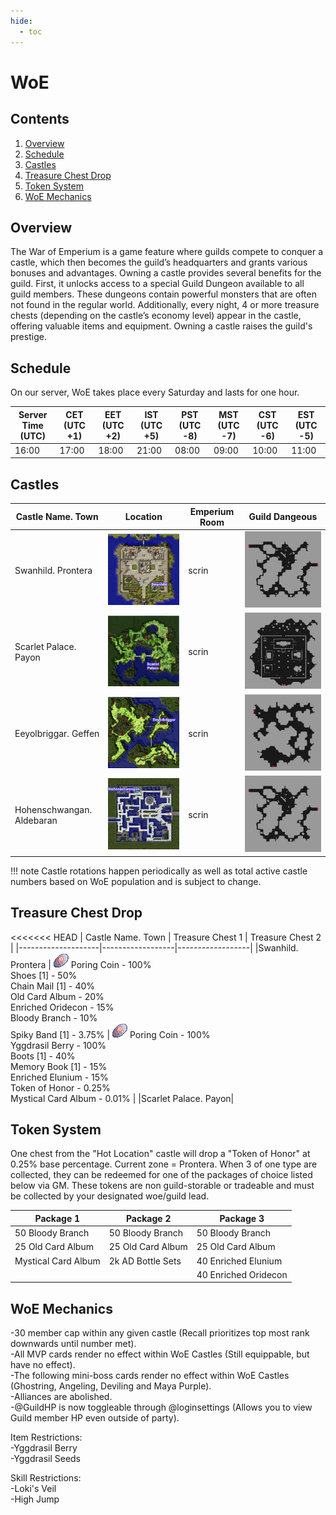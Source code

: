 ```yaml
---
hide:
  - toc
---
```


# WoE

## Contents
1. [Overview](#overview)
2. [Schedule](#schedule)
3. [Castles](#castles)
4. [Treasure Chest Drop](#treasure-chest-drop)
5. [Token System](#token-system)
6. [WoE Mechanics](#woe-mechanics)

## Overview
The War of Emperium is a game feature where guilds compete to conquer a castle, which then becomes the guild’s headquarters and grants various bonuses and advantages.
Owning a castle provides several benefits for the guild. First, it unlocks access to a special Guild Dungeon available to all guild members. These dungeons contain powerful monsters that are often not found in the regular world. Additionally, every night, 4 or more treasure chests (depending on the castle’s economy level) appear in the castle, offering valuable items and equipment. Owning a castle raises the guild's prestige.

## Schedule

On our server, WoE takes place every Saturday and lasts for one hour.<br>

| Server Time (UTC)  | CET (UTC +1)    | EET (UTC +2)       |  IST (UTC +5)          | PST (UTC -8)          | MST (UTC -7)         | CST (UTC -6)         | EST (UTC -5)         |
|--------------------|-----------------|--------------------|------------------------|-----------------------|----------------------|----------------------|----------------------|
| 16:00              | 17:00           | 18:00              | 21:00                  | 08:00                 | 09:00                | 10:00                | 11:00                |

## Castles

| Castle Name. Town  | Location   | Emperium Room       |  Guild Dangeous        |
|--------------------|------------|---------------------|------------------------|
|Swanhild. Prontera| ![Prontera Castle](img/Prontera-Castle.png) | scrin | ![Prontera Dun](img/Prontera-Dun.png) |
|Scarlet Palace. Payon| ![Payon Castle](img/Payon-Castle.png) | scrin | ![Payon Dun](img/Payon-Dun.png) |
|Eeyolbriggar. Geffen|  ![Geffen Castle](img/Geffen-Castle.png) | scrin | ![Geffen Dun](img/Geffen-Dun.png) |
|Hohenschwangan. Aldebaran| ![Aldebaran Castle](img/Aldebaran-Castle.png) | scrin | ![Aldebaran Dun](img/Aldebaran-Dun.png) |

!!! note
    Castle rotations happen periodically as well as total active castle numbers based on WoE population and is subject to change.

## Treasure Chest Drop

<<<<<<< HEAD
| Castle Name. Town  | Treasure Chest 1 | Treasure Chest 2 |
|--------------------|------------------|------------------|
|Swanhild. Prontera  | ![7539](img/7539.gif) Poring Coin - 100%<br> Shoes [1] - 50%<br> Chain Mail [1] - 40%<br> Old Card Album - 20%<br> Enriched Oridecon - 15%<br> Bloody Branch - 10%<br> Spiky Band [1] - 3.75% | ![7539](img/7539.gif) Poring Coin - 100%<br> Yggdrasil Berry - 100%<br> Boots [1] - 40%<br> Memory Book [1] - 15%<br> Enriched Elunium - 15%<br> Token of Honor - 0.25%<br> Mystical Card Album - 0.01% | 
|Scarlet Palace. Payon|

## Token System

One chest from the "Hot Location" castle will drop a "Token of Honor" at 0.25% base percentage. Current zone = Prontera. When 3 of one type are collected, they can be redeemed for one of the packages of choice listed below via GM. These tokens are non guild-storable or tradeable and must be collected by your designated woe/guild lead.

| Package 1           | Package 2         | Package 3            |
|---------------------|-------------------|----------------------|
| 50 Bloody Branch    | 50 Bloody Branch  | 50 Bloody Branch     |
| 25 Old Card Album   | 25 Old Card Album | 25 Old Card Album    |
| Mystical Card Album | 2k AD Bottle Sets | 40 Enriched Elunium  |
|                     |                   | 40 Enriched Oridecon |


## WoE Mechanics

-30 member cap within any given castle (Recall prioritizes top most rank downwards until number met).<br>
-All MVP cards render no effect within WoE Castles (Still equippable, but have no effect).<br>
-The following mini-boss cards render no effect within WoE Castles (Ghostring, Angeling, Deviling and Maya Purple).<br>
-Alliances are abolished.<br>
-@GuildHP is now toggleable through @loginsettings (Allows you to view Guild member HP even outside of party).<br>

Item Restrictions:<br>
-Yggdrasil Berry<br>
-Yggdrasil Seeds<br>

Skill Restrictions:<br>
-Loki's Veil<br>
-High Jump<br>
